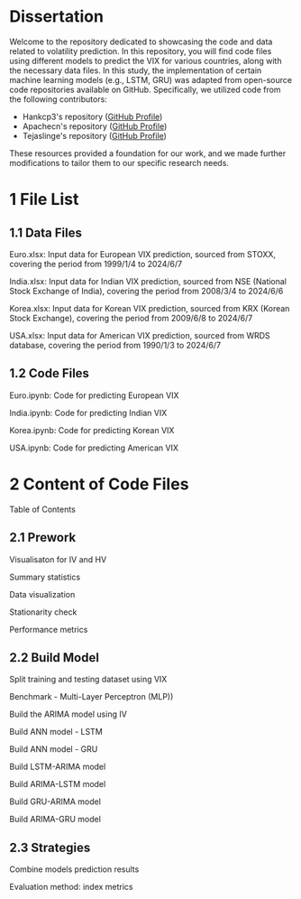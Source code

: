 # Dissertation

Welcome to the repository dedicated to showcasing the code and data related to volatility prediction. In this repository, you will find code files using different models to predict the VIX for various countries, along with the necessary data files.
In this study, the implementation of certain machine learning models (e.g., LSTM, GRU) was adapted from open-source code repositories available on GitHub. Specifically, we utilized code from the following contributors:
- Hankcp3's repository ([GitHub Profile](https://github.com/Hankcp3))
- Apachecn's repository ([GitHub Profile](https://github.com/apachecn))
- Tejaslinge's repository ([GitHub Profile](https://github.com/tejaslinge))

These resources provided a foundation for our work, and we made further modifications to tailor them to our specific research needs.

# 1 File List

## 1.1 Data Files
Euro.xlsx: Input data for European VIX prediction, sourced from STOXX, covering the period from 1999/1/4 to 2024/6/7
 
India.xlsx: Input data for Indian VIX prediction, sourced from NSE (National Stock Exchange of India), covering the period from 2008/3/4 to 2024/6/6
 
Korea.xlsx: Input data for Korean VIX prediction, sourced from KRX (Korean Stock Exchange), covering the period from 2009/6/8 to 2024/6/7

USA.xlsx: Input data for American VIX prediction, sourced from WRDS database, covering the period from 1990/1/3 to 2024/6/7


## 1.2 Code Files
Euro.ipynb: Code for predicting European VIX

India.ipynb: Code for predicting Indian VIX

Korea.ipynb: Code for predicting Korean VIX

USA.ipynb: Code for predicting American VIX


# 2 Content of Code Files
Table of Contents
## 2.1 Prework

Visualisaton for IV and HV

Summary statistics 

Data visualization

Stationarity check

Performance metrics

## 2.2 Build Model

Split training and testing dataset using VIX

Benchmark - Multi-Layer Perceptron (MLP))

Build the ARIMA model using IV

Build ANN model - LSTM

Build ANN model - GRU

Build LSTM-ARIMA model

Build ARIMA-LSTM model

Build GRU-ARIMA model

Build ARIMA-GRU model

## 2.3 Strategies

Combine models prediction results

Evaluation method: index metrics

